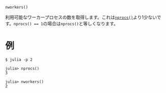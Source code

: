 ```
nworkers()
```

利用可能なワーカープロセスの数を取得します。これは[`nprocs()`](@ref)より1少ないです。`nprocs() == 1`の場合は`nprocs()`と等しくなります。

# 例

```julia-repl
$ julia -p 2

julia> nprocs()
3

julia> nworkers()
2
```
